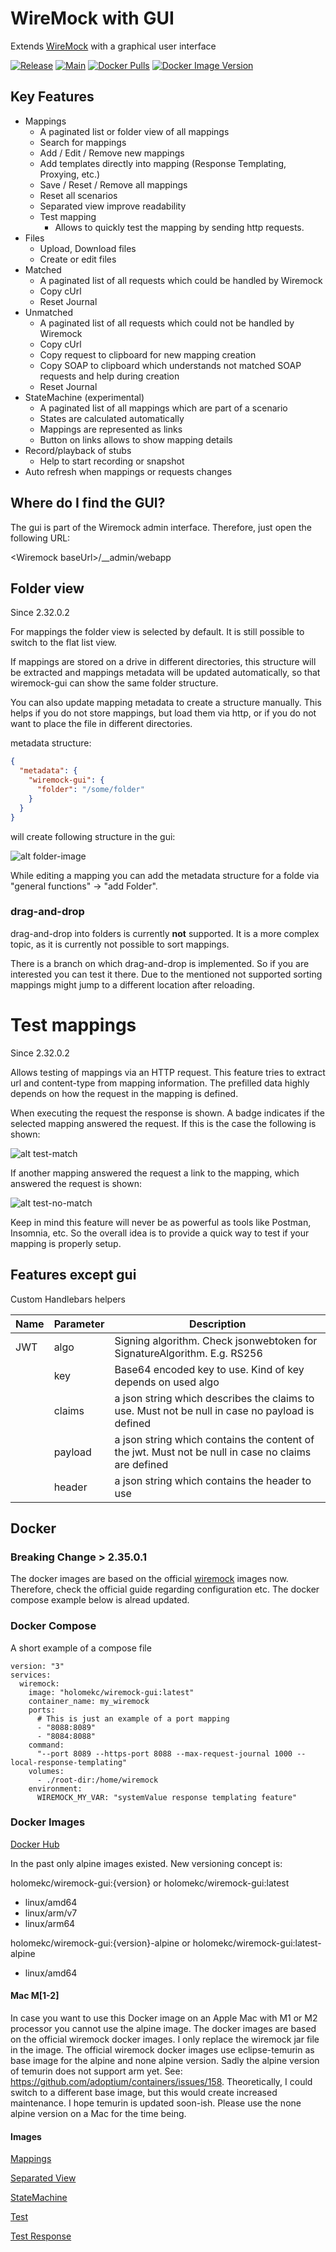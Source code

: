 # WireMock with GUI

Extends [WireMock](http://wiremock.org) with a graphical user interface

[![Release](https://img.shields.io/github/v/release/holomekc/wiremock)](https://github.com/holomekc/wiremock/releases)
[![Main](https://github.com/holomekc/wiremock/actions/workflows/build-and-test.yml/badge.svg)](https://github.com/holomekc/wiremock/actions/workflows/build-and-test.yml)
[![Docker Pulls](https://img.shields.io/docker/pulls/holomekc/wiremock-gui.svg)](https://hub.docker.com/r/holomekc/wiremock-gui/)
[![Docker Image Version](https://img.shields.io/docker/v/holomekc/wiremock-gui)](https://hub.docker.com/r/holomekc/wiremock-gui/)

## Key Features

- Mappings
  - A paginated list or folder view of all mappings
  - Search for mappings
  - Add / Edit / Remove new mappings
  - Add templates directly into mapping (Response Templating, Proxying, etc.)
  - Save / Reset / Remove all mappings
  - Reset all scenarios
  - Separated view improve readability
  - Test mapping
    - Allows to quickly test the mapping by sending http requests.
- Files
  - Upload, Download files
  - Create or edit files
- Matched
  - A paginated list of all requests which could be handled by Wiremock
  - Copy cUrl
  - Reset Journal
- Unmatched
  - A paginated list of all requests which could not be handled by Wiremock
  - Copy cUrl
  - Copy request to clipboard for new mapping creation
  - Copy SOAP to clipboard which understands not matched SOAP requests and help during creation
  - Reset Journal
- StateMachine (experimental)
  - A paginated list of all mappings which are part of a scenario
  - States are calculated automatically
  - Mappings are represented as links
  - Button on links allows to show mapping details
- Record/playback of stubs
  - Help to start recording or snapshot
- Auto refresh when mappings or requests changes

## Where do I find the GUI?

The gui is part of the Wiremock admin interface. Therefore, just open the following URL:

\<Wiremock baseUrl\>/__admin/webapp

## Folder view

Since 2.32.0.2

For mappings the folder view is selected by default. It is still possible to switch to the flat list view.

If mappings are stored on a drive in different directories, this structure will be extracted and mappings metadata will
be updated automatically, so that wiremock-gui can show the same folder structure.

You can also update mapping metadata to create a structure manually. This helps if you do not store mappings, but load
them via http, or if you do not want to place the file in different directories.

metadata structure:

```json
{
  "metadata": {
    "wiremock-gui": {
      "folder": "/some/folder"
    }
  }
}
```

will create following structure in the gui:

![alt folder-image](./images/folder.png)

While editing a mapping you can add the metadata structure for a folde via "general functions" -> "add Folder".

### drag-and-drop

drag-and-drop into folders is currently <b>not</b> supported. It is a more complex topic, as it is currently not
possible to sort mappings.

There is a branch on which drag-and-drop is implemented. So if you are interested you can test it there. Due to the
mentioned not supported sorting mappings might jump to a different location after reloading.

# Test mappings

Since 2.32.0.2

Allows testing of mappings via an HTTP request. This feature tries to extract url and content-type from mapping
information. The prefilled data highly depends on how the request in the mapping is defined.

When executing the request the response is shown. A badge indicates if the selected mapping answered the
request. If this is the case the following is shown:

![alt test-match](./images/test-matches.png)

If another mapping answered the request a link to the mapping, which answered the request is shown:

![alt test-no-match](./images/test-no-match.png)

Keep in mind this feature will never be as powerful as tools like Postman, Insomnia, etc. So the overall idea is to
provide a quick way to test if your mapping is properly setup.

## Features except gui

Custom Handlebars helpers

| Name | Parameter | Description                                                                                         |
|------|-----------|-----------------------------------------------------------------------------------------------------|
| JWT  | algo      | Signing algorithm. Check jsonwebtoken for SignatureAlgorithm. E.g. RS256                            |
|      | key       | Base64 encoded key to use. Kind of key depends on used algo                                         |
|      | claims    | a json string which describes the claims to use. Must not be null in case no payload is defined     |
|      | payload   | a json string which contains the content of the jwt. Must not be null in case no claims are defined |
|      | header    | a json string which contains the header to use                                                      |

## Docker

### Breaking Change > 2.35.0.1

The docker images are based on the official [wiremock](https://hub.docker.com/r/wiremock/wiremock) images now.
Therefore, check the official guide regarding configuration etc. The docker compose example below is alread updated.

### Docker Compose

A short example of a compose file

```
version: "3"
services:
  wiremock:
    image: "holomekc/wiremock-gui:latest"
    container_name: my_wiremock
    ports:
      # This is just an example of a port mapping
      - "8088:8089"
      - "8084:8088"
    command:
      "--port 8089 --https-port 8088 --max-request-journal 1000 --local-response-templating"
    volumes:
      - ./root-dir:/home/wiremock
    environment:
      WIREMOCK_MY_VAR: "systemValue response templating feature"
```

### Docker Images

[Docker Hub](https://hub.docker.com/r/holomekc/wiremock-gui)

In the past only alpine images existed. New versioning concept is:

holomekc/wiremock-gui:{version} or holomekc/wiremock-gui:latest

- linux/amd64
- linux/arm/v7
- linux/arm64

holomekc/wiremock-gui:{version}-alpine or holomekc/wiremock-gui:latest-alpine

- linux/amd64

#### Mac M[1-2]

In case you want to use this Docker image on an Apple Mac with M1 or M2 processor you cannot use the alpine image. The
docker images are based on the official wiremock docker images. I only replace the wiremock jar file in the image. The
official wiremock docker images use eclipse-temurin as base image for the alpine and none alpine version. Sadly the
alpine version of temurin does not support arm yet. See: https://github.com/adoptium/containers/issues/158.
Theoretically, I could switch to a different base image, but this would create increased maintenance. I hope temurin is
updated soon-ish. Please use the none alpine version on a Mac for the time being.

#### Images

[Mappings](./images/mappings.png)

[Separated View](./images/mappings-separated.png)

[StateMachine](./images/state-machine.png)

[Test](./images/test.png)

[Test Response](./images/test-response.png)
